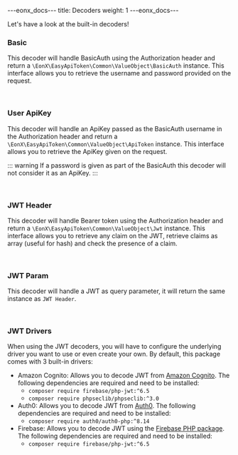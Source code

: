 ---eonx_docs---
title: Decoders
weight: 1
---eonx_docs---

Let's have a look at the built-in decoders!

### Basic

This decoder will handle BasicAuth using the Authorization header and return a
`\EonX\EasyApiToken\Common\ValueObject\BasicAuth` instance. This interface allows you to retrieve
the username and password provided on the request.

<br>

### User ApiKey

This decoder will handle an ApiKey passed as the BasicAuth username in the Authorization header and return a
`\EonX\EasyApiToken\Common\ValueObject\ApiToken` instance.
This interface allows you to retrieve the ApiKey given on the request.

<p style="display: none">Required otherwise it breaks the warning format below</p>

::: warning
If a password is given as part of the BasicAuth this decoder will not consider it as an ApiKey.
:::

<br>

### JWT Header

This decoder will handle Bearer token using the Authorization header and return a
`\EonX\EasyApiToken\Common\ValueObject\Jwt` instance. This interface allows you to retrieve any
claim on the JWT, retrieve claims as array (useful for hash) and check the presence of a claim.

<br>

### JWT Param

This decoder will handle a JWT as query parameter, it will return the same instance as `JWT Header`.

<br>

### JWT Drivers

When using the JWT decoders, you will have to configure the underlying driver you want to use or even create your own.
By default, this package comes with 3 built-in drivers:

- Amazon Cognito: Allows you to decode JWT from [Amazon Cognito][1]. The following dependencies are required and need to be installed:
    - `composer require firebase/php-jwt:^6.5`
    - `composer require phpseclib/phpseclib:^3.0`
- Auth0: Allows you to decode JWT from [Auth0][2]. The following dependencies are required and need to be installed:
    - `composer require auth0/auth0-php:^8.14`
- Firebase: Allows you to decode JWT using the [Firebase PHP package][3]. The following dependencies are required and need to be installed:
    - `composer require firebase/php-jwt:^6.5`

[1]: https://aws.amazon.com/cognito/

[2]: https://auth0.com/

[3]: https://github.com/firebase/php-jwt
